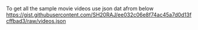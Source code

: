 To get all the sample movie videos use json dat afrom below
https://gist.githubusercontent.com/SH20RAJ/ee032c06e8f74ac45a7d0d13fcffbad3/raw/videos.json
